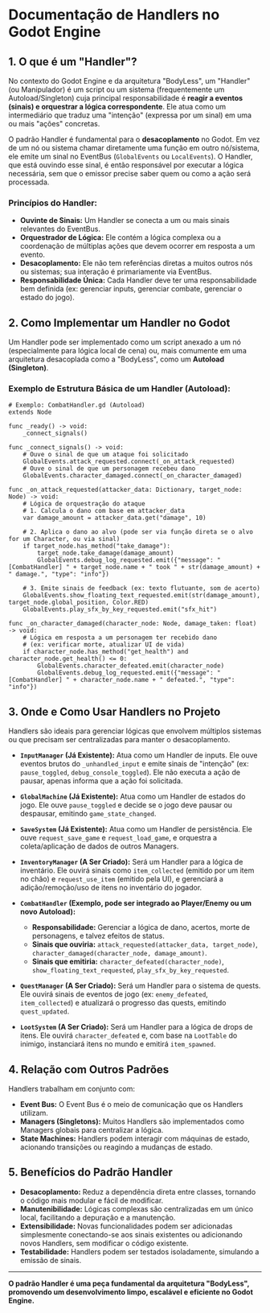 # Documentação de Handlers no Godot Engine

## 1. O que é um "Handler"?

No contexto do Godot Engine e da arquitetura "BodyLess", um "Handler" (ou Manipulador) é um script ou um sistema (frequentemente um Autoload/Singleton) cuja principal responsabilidade é **reagir a eventos (sinais) e orquestrar a lógica correspondente**. Ele atua como um intermediário que traduz uma "intenção" (expressa por um sinal) em uma ou mais "ações" concretas.

O padrão Handler é fundamental para o **desacoplamento** no Godot. Em vez de um nó ou sistema chamar diretamente uma função em outro nó/sistema, ele emite um sinal no EventBus (`GlobalEvents` ou `LocalEvents`). O Handler, que está ouvindo esse sinal, é então responsável por executar a lógica necessária, sem que o emissor precise saber quem ou como a ação será processada.

### Princípios do Handler:

*   **Ouvinte de Sinais:** Um Handler se conecta a um ou mais sinais relevantes do EventBus.
*   **Orquestrador de Lógica:** Ele contém a lógica complexa ou a coordenação de múltiplas ações que devem ocorrer em resposta a um evento.
*   **Desacoplamento:** Ele não tem referências diretas a muitos outros nós ou sistemas; sua interação é primariamente via EventBus.
*   **Responsabilidade Única:** Cada Handler deve ter uma responsabilidade bem definida (ex: gerenciar inputs, gerenciar combate, gerenciar o estado do jogo).

## 2. Como Implementar um Handler no Godot

Um Handler pode ser implementado como um script anexado a um nó (especialmente para lógica local de cena) ou, mais comumente em uma arquitetura desacoplada como a "BodyLess", como um **Autoload (Singleton)**.

### Exemplo de Estrutura Básica de um Handler (Autoload):

```gdscript
# Exemplo: CombatHandler.gd (Autoload)
extends Node

func _ready() -> void:
	_connect_signals()

func _connect_signals() -> void:
	# Ouve o sinal de que um ataque foi solicitado
	GlobalEvents.attack_requested.connect(_on_attack_requested)
	# Ouve o sinal de que um personagem recebeu dano
	GlobalEvents.character_damaged.connect(_on_character_damaged)

func _on_attack_requested(attacker_data: Dictionary, target_node: Node) -> void:
	# Lógica de orquestração do ataque
	# 1. Calcula o dano com base em attacker_data
	var damage_amount = attacker_data.get("damage", 10)
	
	# 2. Aplica o dano ao alvo (pode ser via função direta se o alvo for um Character, ou via sinal)
	if target_node.has_method("take_damage"):
		target_node.take_damage(damage_amount)
		GlobalEvents.debug_log_requested.emit({"message": "[CombatHandler] " + target_node.name + " took " + str(damage_amount) + " damage.", "type": "info"})
	
	# 3. Emite sinais de feedback (ex: texto flutuante, som de acerto)
	GlobalEvents.show_floating_text_requested.emit(str(damage_amount), target_node.global_position, Color.RED)
	GlobalEvents.play_sfx_by_key_requested.emit("sfx_hit")

func _on_character_damaged(character_node: Node, damage_taken: float) -> void:
	# Lógica em resposta a um personagem ter recebido dano
	# (ex: verificar morte, atualizar UI de vida)
	if character_node.has_method("get_health") and character_node.get_health() <= 0:
		GlobalEvents.character_defeated.emit(character_node)
		GlobalEvents.debug_log_requested.emit({"message": "[CombatHandler] " + character_node.name + " defeated.", "type": "info"})

```

## 3. Onde e Como Usar Handlers no Projeto

Handlers são ideais para gerenciar lógicas que envolvem múltiplos sistemas ou que precisam ser centralizadas para manter o desacoplamento.

*   **`InputManager` (Já Existente):** Atua como um Handler de inputs. Ele ouve eventos brutos do `_unhandled_input` e emite sinais de "intenção" (ex: `pause_toggled`, `debug_console_toggled`). Ele não executa a ação de pausar, apenas informa que a ação foi solicitada.

*   **`GlobalMachine` (Já Existente):** Atua como um Handler de estados do jogo. Ele ouve `pause_toggled` e decide se o jogo deve pausar ou despausar, emitindo `game_state_changed`.

*   **`SaveSystem` (Já Existente):** Atua como um Handler de persistência. Ele ouve `request_save_game` e `request_load_game`, e orquestra a coleta/aplicação de dados de outros Managers.

*   **`InventoryManager` (A Ser Criado):** Será um Handler para a lógica de inventário. Ele ouvirá sinais como `item_collected` (emitido por um item no chão) e `request_use_item` (emitido pela UI), e gerenciará a adição/remoção/uso de itens no inventário do jogador.

*   **`CombatHandler` (Exemplo, pode ser integrado ao Player/Enemy ou um novo Autoload):**
    *   **Responsabilidade:** Gerenciar a lógica de dano, acertos, morte de personagens, e talvez efeitos de status.
    *   **Sinais que ouviria:** `attack_requested(attacker_data, target_node)`, `character_damaged(character_node, damage_amount)`.
    *   **Sinais que emitiria:** `character_defeated(character_node)`, `show_floating_text_requested`, `play_sfx_by_key_requested`.

*   **`QuestManager` (A Ser Criado):** Será um Handler para o sistema de quests. Ele ouvirá sinais de eventos de jogo (ex: `enemy_defeated`, `item_collected`) e atualizará o progresso das quests, emitindo `quest_updated`.

*   **`LootSystem` (A Ser Criado):** Será um Handler para a lógica de drops de itens. Ele ouvirá `character_defeated` e, com base na `LootTable` do inimigo, instanciará itens no mundo e emitirá `item_spawned`.

## 4. Relação com Outros Padrões

Handlers trabalham em conjunto com:

*   **Event Bus:** O Event Bus é o meio de comunicação que os Handlers utilizam.
*   **Managers (Singletons):** Muitos Handlers são implementados como Managers globais para centralizar a lógica.
*   **State Machines:** Handlers podem interagir com máquinas de estado, acionando transições ou reagindo a mudanças de estado.

## 5. Benefícios do Padrão Handler

*   **Desacoplamento:** Reduz a dependência direta entre classes, tornando o código mais modular e fácil de modificar.
*   **Manutenibilidade:** Lógicas complexas são centralizadas em um único local, facilitando a depuração e a manutenção.
*   **Extensibilidade:** Novas funcionalidades podem ser adicionadas simplesmente conectando-se aos sinais existentes ou adicionando novos Handlers, sem modificar o código existente.
*   **Testabilidade:** Handlers podem ser testados isoladamente, simulando a emissão de sinais.

---

**O padrão Handler é uma peça fundamental da arquitetura "BodyLess", promovendo um desenvolvimento limpo, escalável e eficiente no Godot Engine.**
